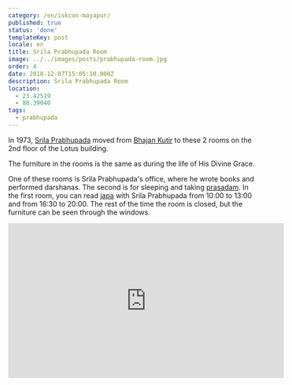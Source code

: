 ```yaml
---
category: /en/iskcon-mayapur/
published: true
status: 'done'
templateKey: post
locale: en
title: Srila Prabhupada Room
image: ../../images/posts/prabhupada-room.jpg
order: 4
date: 2018-12-07T15:05:10.000Z
description: Srila Prabhupada Room
location:
  - 23.42519
  - 88.39040
tags:
  - prabhupada
---
```

In 1973, [Srila Prabhupada](/en/srila-prabhupada) moved from [Bhajan Kutir](/en/bhajan-kutir) to these 2 rooms on the 2nd floor of the Lotus building.

The furniture in the rooms is the same as during the life of His Divine Grace.

One of these rooms is Srila Prabhupada's office, where he wrote books and performed darshanas. The second is for sleeping and taking [prasadam](/en/prasad). In the first room, you can read [japa](/en/japa) with Srila Prabhupada from 10:00 to 13:00 and from 16:30 to 20:00. The rest of the time the room is closed, but the furniture can be seen through the windows.

<iframe width="560" height="315" src="https://www.youtube.com/embed/TT2xnOa7XLI" frameborder="0" allow="accelerometer; autoplay; encrypted-media; gyroscope; picture-in-picture" allowfullscreen></iframe>

<tbd locale="en" url="mailto:haribol@mayapur.live"></tbd>
